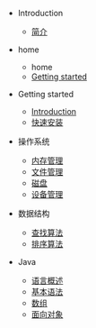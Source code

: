 * Introduction
    * [简介](README.md)

* home
    * home
    * [Getting started](/home/欢迎来到CARLA官方文档.md)
   
    
* Getting started
    * [Introduction](/GETTING_STARTED/1Introduction.md)
    * [快速安装](/GETTING_STARTED/2快速安装.md)

* 操作系统
    * [内存管理](/操作系统/内存管理.md)
    * [文件管理](/操作系统/文件管理.md)
    * [磁盘](/操作系统/磁盘.md)
    * [设备管理](/操作系统/设备管理.md)

* 数据结构
    * [查找算法](/数据结构/查找.md)
    * [排序算法](/数据结构/排序算法.md)

* Java
    * [语言概述](Java/1_语言概述.md)
    * [基本语法](Java/2_基本语法.md)
    * [数组](Java/3_数组.md)
    * [面向对象](Java/4_面向对象.md)

